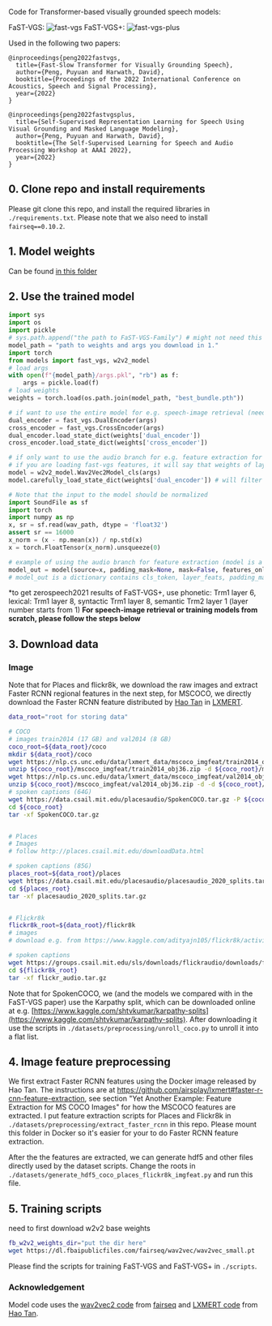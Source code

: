 Code for Transformer-based visually grounded speech models:

FaST-VGS:
![fast-vgs](./pics/archi1.png "FaST-VGS")
FaST-VGS+:
![fast-vgs-plus](./pics/archi2.png "FaST-VGS+")

Used in the following two papers:

```
@inproceedings{peng2022fastvgs,
  title={Fast-Slow Transformer for Visually Grounding Speech},
  author={Peng, Puyuan and Harwath, David},
  booktitle={Proceedings of the 2022 International Conference on Acoustics, Speech and Signal Processing},
  year={2022}
}

@inproceedings{peng2022fastvgsplus,
  title={Self-Supervised Representation Learning for Speech Using Visual Grounding and Masked Language Modeling},
  author={Peng, Puyuan and Harwath, David},
  booktitle={The Self-Supervised Learning for Speech and Audio Processing Workshop at AAAI 2022},
  year={2022}
}
```
## 0. Clone repo and install requirements
Please git clone this repo, and install the required libraries in `./requirements.txt`. Please note that we also need to install `fairseq==0.10.2`.

## 1. Model weights
Can be found [in this folder](https://drive.google.com/drive/folders/1AOSXSaEgP8vnBR3cjLI7k_IYsFk_uZD3?usp=sharing)

## 2. Use the trained model
```python
import sys
import os
import pickle
# sys.path.append("the path to FaST-VGS-Family") # might not need this depends on your working dir
model_path = "path to weights and args you download in 1."
import torch
from models import fast_vgs, w2v2_model
# load args
with open(f"{model_path}/args.pkl", "rb") as f:
    args = pickle.load(f)
# load weights
weights = torch.load(os.path.join(model_path, "best_bundle.pth"))

# if want to use the entire model for e.g. speech-image retrieval (need to first follow section 3 below)
dual_encoder = fast_vgs.DualEncoder(args)
cross_encoder = fast_vgs.CrossEncoder(args)
dual_encoder.load_state_dict(weights['dual_encoder'])
cross_encoder.load_state_dict(weights['cross_encoder'])

# if only want to use the audio branch for e.g. feature extraction for speech downstream tasks
# if you are loading fast-vgs features, it will say that weights of layer 8-11 (0-based) are not seed_dir, that's fine, because fast-vgs only has first 8 layers (i.e. layer 0-7) of w2v2 model, last four layers will be randomly initialized layers
model = w2v2_model.Wav2Vec2Model_cls(args)
model.carefully_load_state_dict(weights['dual_encoder']) # will filter out weights that don't belong to w2v2

# Note that the input to the model should be normalized
import SoundFile as sf
import torch
import numpy as np
x, sr = sf.read(wav_path, dtype = 'float32')
assert sr == 16000
x_norm = (x - np.mean(x)) / np.std(x)
x = torch.FloatTensor(x_norm).unsqueeze(0)

# example of using the audio branch for feature extraction (model is a instance of w2v2_model.Wav2Vec2Model_cls), from layer 7 (0-based)
model_out = model(source=x, padding_mask=None, mask=False, features_only=True, superb=False, tgt_layer=7)
# model_out is a dictionary contains cls_token, layer_feats, padding_mask
```
*to get zerospeech2021 results of FaST-VGS+, use phonetic: Trm1 layer 6, lexical: Trm1 layer 8, syntactic Trm1 layer 8, semantic Trm2 layer 1 (layer number starts from 1)
**For speech-image retrieval or training models from scratch, please follow the steps below**
## 3. Download data

### Image
Note that for Places and flickr8k, we download the raw images and extract Faster RCNN regional features in the next step, for MSCOCO, we directly download the Faster RCNN feature distributed by [Hao Tan](https://www.cs.unc.edu/~airsplay/) in [LXMERT](https://github.com/airsplay/lxmert).

```bash
data_root="root for storing data"

# COCO
# images train2014 (17 GB) and val2014 (8 GB)
coco_root=${data_root}/coco
mkdir ${data_root}/coco
wget https://nlp.cs.unc.edu/data/lxmert_data/mscoco_imgfeat/train2014_obj36.zip -P ${coco_root}/mscoco_imgfeat
unzip ${coco_root}/mscoco_imgfeat/train2014_obj36.zip -d ${coco_root}/mscoco_imgfeat && rm ${coco_root}/mscoco_imgfeat/train2014_obj36.zip
wget https://nlp.cs.unc.edu/data/lxmert_data/mscoco_imgfeat/val2014_obj36.zip -P ${coco_root}/mscoco_imgfeat
unzip ${coco_root}/mscoco_imgfeat/val2014_obj36.zip -d -d ${coco_root}/mscoco_imgfeat && rm ${coco_root}/mscoco_imgfeat/val2014_obj36.zip
# spoken captions (64G)
wget https://data.csail.mit.edu/placesaudio/SpokenCOCO.tar.gz -P ${coco_root}
cd ${coco_root}
tar -xf SpokenCOCO.tar.gz


# Places 
# Images
# follow http://places.csail.mit.edu/downloadData.html

# spoken captions (85G)
places_root=${data_root}/places
wget https://data.csail.mit.edu/placesaudio/placesaudio_2020_splits.tar.gz -P ${places_root}
cd ${places_root}
tar -xf placesaudio_2020_splits.tar.gz


# Flickr8k
flickr8k_root=${data_root}/flickr8k
# images
# download e.g. from https://www.kaggle.com/adityajn105/flickr8k/activity

# spoken captions 
wget https://groups.csail.mit.edu/sls/downloads/flickraudio/downloads/flickr_audio.tar.gz -P ${flickr8k_root} 
cd ${flickr8k_root}
tar -xf flickr_audio.tar.gz
```

Note that for SpokenCOCO, we (and the models we compared with in the FaST-VGS paper) use the Karpathy split, which can be downloaded online at e.g. [https://www.kaggle.com/shtvkumar/karpathy-splits](https://www.kaggle.com/shtvkumar/karpathy-splits). After downloading it use the scripts in `./datasets/preprocessing/unroll_coco.py` to unroll it into a flat list.

## 4. Image feature preprocessing
We first extract Faster RCNN features using the Docker image released by Hao Tan. The instructions are at https://github.com/airsplay/lxmert#faster-r-cnn-feature-extraction, see section "Yet Another Example: Feature Extraction for MS COCO Images" for how the MSCOCO features are extracted. I put feature extraction scripts for Places and Flickr8k in `./datasets/preprocessing/extract_faster_rcnn` in this repo. Please mount this folder in Docker so it's easier for your to do Faster RCNN feature extraction.

After the the features are extracted,  we can generate hdf5 and other files directly used by the dataset scripts. Change the roots in `./datasets/generate_hdf5_coco_places_flickr8k_imgfeat.py` and run this file.

## 5. Training scripts
need to first download w2v2 base weights
```bash
fb_w2v2_weights_dir="put the dir here"
wget https://dl.fbaipublicfiles.com/fairseq/wav2vec/wav2vec_small.pt
```
Please find the scripts for training FaST-VGS and FaST-VGS+ in `./scripts`.


### Acknowledgement
Model code uses the [wav2vec2 code](https://github.com/pytorch/fairseq/blob/main/examples/wav2vec/README.md) from [fairseq](https://github.com/pytorch/fairseq) and [LXMERT code](https://github.com/airsplay/lxmert) from [Hao Tan](https://www.cs.unc.edu/~airsplay/).